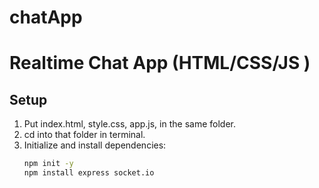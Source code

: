 # chatApp
# Realtime Chat App (HTML/CSS/JS )

## Setup
1. Put index.html, style.css, app.js, in the same folder.
2. cd into that folder in terminal.
3. Initialize and install dependencies:
   ```bash
   npm init -y
   npm install express socket.io
